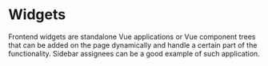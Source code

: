# Widgets

Frontend widgets are standalone Vue applications or Vue component trees that can be added on the page dynamically and handle a certain part of the functionality. Sidebar assignees can be a good example of such application.
